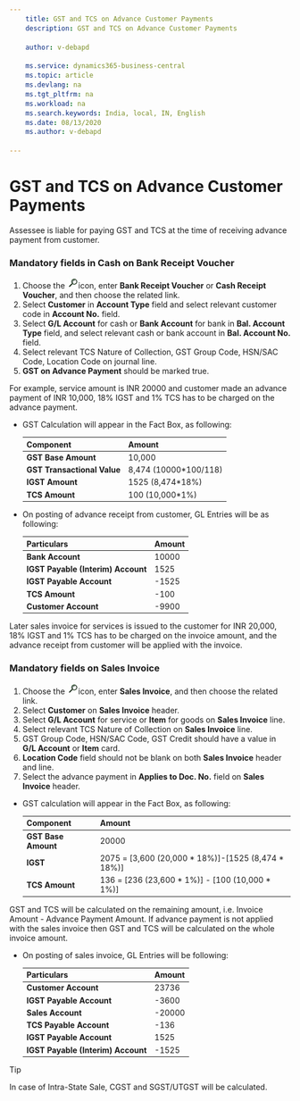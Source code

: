 ```yaml
---
    title: GST and TCS on Advance Customer Payments
    description: GST and TCS on Advance Customer Payments

    author: v-debapd

    ms.service: dynamics365-business-central
    ms.topic: article
    ms.devlang: na
    ms.tgt_pltfrm: na
    ms.workload: na
    ms.search.keywords: India, local, IN, English
    ms.date: 08/13/2020
    ms.author: v-debapd

---
```

# GST and TCS on Advance Customer Payments

Assessee is liable for paying GST and TCS at the time of receiving advance payment from customer.

### Mandatory fields in Cash on Bank Receipt Voucher

1. Choose the ![img](image/search.jpg)icon, enter **Bank Receipt Voucher** or **Cash Receipt Voucher**, and then choose the related link.
2. Select **Customer** in **Account Type** field and select relevant customer code in **Account No.** field.
3. Select **G/L Account** for cash or **Bank Account** for bank in **Bal. Account Type** field, and select relevant cash or bank account in **Bal. Account No.** field.
4. Select relevant TCS Nature of Collection, GST Group Code, HSN/SAC Code, Location Code on journal line.
5. **GST on Advance Payment** should be marked true.  

 For example, service amount is INR 20000 and customer made an advance payment of INR 10,000, 18% IGST and 1% TCS has to be charged on the advance payment.

- GST Calculation will appear in the Fact Box, as following:
    
    |Component|Amount|
    |----------------------------------|---------------------------------------|  
    |**GST Base Amount**|10,000|
    |**GST Transactional Value**|8,474 (10000*100/118)|
    |**IGST Amount**|1525 (8,474*18%)|
    |**TCS Amount**|100 (10,000*1%)|
    
- On posting of advance receipt from customer, GL Entries will be as following:

    |Particulars|Amount|
    |----------------------------------|---------------------------------------|  
    |**Bank Account**|10000|  
    |**IGST Payable (Interim) Account**|1525|  
    |**IGST Payable Account**|-1525| 
    |**TCS Amount**|-100|
    |**Customer Account**|-9900| 


Later sales invoice for services is issued to the customer for INR 20,000, 18% IGST and 1% TCS has to be charged on the invoice amount, and the advance receipt from customer will be applied with the invoice.

### Mandatory fields on Sales Invoice

1. Choose the ![img](image/search.jpg)icon, enter **Sales Invoice**, and then choose the related link.
2. Select **Customer** on **Sales Invoice** header.
3. Select **G/L Account** for service or **Item** for goods on **Sales Invoice** line.
4. Select relevant TCS Nature of Collection on **Sales Invoice** line.
5. GST Group Code, HSN/SAC Code, GST Credit should have a value in **G/L Account** or **Item** card.
6. **Location Code** field should not be blank on both **Sales Invoice** header and line.
7. Select the advance payment in **Applies to Doc. No.** field on **Sales Invoice** header.

- GST calculation will appear in the Fact Box, as following:

    |Component|Amount|
    |----------------------------------|---------------------------------------|  
    |**GST Base Amount**|20000|  
    |**IGST**|2075 = [3,600 (20,000 * 18%)]-[1525 (8,474 * 18%)]|  
    |**TCS Amount**|136 = [236 (23,600 * 1%)] - [100 (10,000 * 1%)] |

GST and TCS will be calculated on the remaining amount, i.e. Invoice Amount - Advance Payment Amount. If advance payment is not applied with the sales invoice then GST and TCS will be calculated on the whole invoice amount.

- On posting of sales invoice, GL Entries will be following:

    |Particulars|Amount|
    |----------------------------------|---------------------------------------|  
    |**Customer Account**|23736|  
    |**IGST Payable Account**|-3600|
    |**Sales Account**|-20000|
    |**TCS Payable Account**|-136|
    |**IGST Payable Account**|1525|
    |**IGST Payable (Interim) Account**|-1525|
    

> [!TIP]
> In case of Intra-State Sale, CGST and SGST/UTGST will be calculated.

